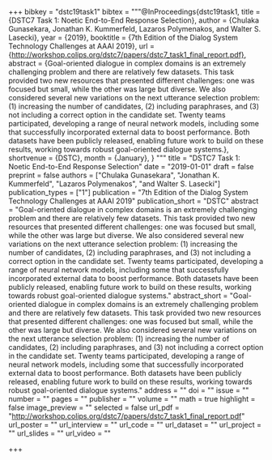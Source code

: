 +++
bibkey = "dstc19task1"
bibtex = """@InProceedings{dstc19task1,
  title     = {DSTC7 Task 1: Noetic End-to-End Response Selection},
  author    = {Chulaka Gunasekara, Jonathan K. Kummerfeld, Lazaros Polymenakos, and Walter S. Lasecki},
  year      = {2019},
  booktitle = {7th Edition of the Dialog System Technology Challenges at AAAI 2019},
  url       = {http://workshop.colips.org/dstc7/papers/dstc7_task1_final_report.pdf},
  abstract  = {Goal-oriented dialogue in complex domains is an extremely challenging problem and there are relatively few datasets. This task provided two new resources that presented different challenges: one was focused but small, while the other was large but diverse. We also considered several new variations on the next utterance selection problem: (1) increasing the number of candidates, (2) including paraphrases, and (3) not including a correct option in the candidate set. Twenty teams participated, developing a range of neural network models, including some that successfully incorporated external data to boost performance. Both datasets have been publicly released, enabling future work to build on these results, working towards robust goal-oriented dialogue systems.},
  shortvenue = {DSTC},
  month     = {January},
}
"""
title = "DSTC7 Task 1: Noetic End-to-End Response Selection"
date = "2019-01-01"
draft = false
preprint = false
authors = ["Chulaka Gunasekara", "Jonathan K. Kummerfeld", "Lazaros Polymenakos", "and Walter S. Lasecki"]
publication_types = ["1"]
publication = "7th Edition of the Dialog System Technology Challenges at AAAI 2019"
publication_short = "DSTC"
abstract = "Goal-oriented dialogue in complex domains is an extremely challenging problem and there are relatively few datasets. This task provided two new resources that presented different challenges: one was focused but small, while the other was large but diverse. We also considered several new variations on the next utterance selection problem: (1) increasing the number of candidates, (2) including paraphrases, and (3) not including a correct option in the candidate set. Twenty teams participated, developing a range of neural network models, including some that successfully incorporated external data to boost performance. Both datasets have been publicly released, enabling future work to build on these results, working towards robust goal-oriented dialogue systems."
abstract_short = "Goal-oriented dialogue in complex domains is an extremely challenging problem and there are relatively few datasets. This task provided two new resources that presented different challenges: one was focused but small, while the other was large but diverse. We also considered several new variations on the next utterance selection problem: (1) increasing the number of candidates, (2) including paraphrases, and (3) not including a correct option in the candidate set. Twenty teams participated, developing a range of neural network models, including some that successfully incorporated external data to boost performance. Both datasets have been publicly released, enabling future work to build on these results, working towards robust goal-oriented dialogue systems."
address = ""
doi = ""
issue = ""
number = ""
pages = ""
publisher = ""
volume = ""
math = true
highlight = false
image_preview = ""
selected = false
url_pdf = "http://workshop.colips.org/dstc7/papers/dstc7_task1_final_report.pdf"
url_poster = ""
url_interview = ""
url_code = ""
url_dataset = ""
url_project = ""
url_slides = ""
url_video = ""



+++